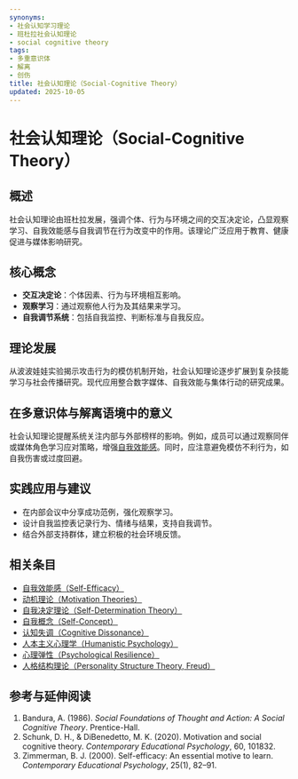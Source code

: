 ```yaml
---
synonyms:
- 社会认知学习理论
- 班杜拉社会认知理论
- social cognitive theory
tags:
- 多重意识体
- 解离
- 创伤
title: 社会认知理论（Social-Cognitive Theory）
updated: 2025-10-05
---
```


# 社会认知理论（Social-Cognitive Theory）

## 概述

社会认知理论由班杜拉发展，强调个体、行为与环境之间的交互决定论，凸显观察学习、自我效能感与自我调节在行为改变中的作用。该理论广泛应用于教育、健康促进与媒体影响研究。

## 核心概念

- **交互决定论**：个体因素、行为与环境相互影响。
- **观察学习**：通过观察他人行为及其结果来学习。
- **自我调节系统**：包括自我监控、判断标准与自我反应。

## 理论发展

从波波娃娃实验揭示攻击行为的模仿机制开始，社会认知理论逐步扩展到复杂技能学习与社会传播研究。现代应用整合数字媒体、自我效能与集体行动的研究成果。

## 在多意识体与解离语境中的意义

社会认知理论提醒系统关注内部与外部榜样的影响。例如，成员可以通过观察同伴或媒体角色学习应对策略，增强[自我效能感](entries/Self-Efficacy.md)。同时，应注意避免模仿不利行为，如自我伤害或过度回避。

## 实践应用与建议

- 在内部会议中分享成功范例，强化观察学习。
- 设计自我监控表记录行为、情绪与结果，支持自我调节。
- 结合外部支持群体，建立积极的社会环境反馈。

## 相关条目

- [自我效能感（Self-Efficacy）](/entries/Self-Efficacy.md)
- [动机理论（Motivation Theories）](/entries/Motivation-Theories.md)
- [自我决定理论（Self-Determination Theory）](/entries/Self-Determination-Theory.md)
- [自我概念（Self-Concept）](/entries/Self-Concept.md)
- [认知失调（Cognitive Dissonance）](/entries/Cognitive-Dissonance.md)
- [人本主义心理学（Humanistic Psychology）](/entries/Humanistic-Psychology.md)
- [心理弹性（Psychological Resilience）](/entries/Psychological-Resilience.md)
- [人格结构理论（Personality Structure Theory, Freud）](/entries/Personality-Structure-Theory.md)

## 参考与延伸阅读

1. Bandura, A. (1986). *Social Foundations of Thought and Action: A Social Cognitive Theory*. Prentice-Hall.
2. Schunk, D. H., & DiBenedetto, M. K. (2020). Motivation and social cognitive theory. *Contemporary Educational Psychology*, 60, 101832.
3. Zimmerman, B. J. (2000). Self-efficacy: An essential motive to learn. *Contemporary Educational Psychology*, 25(1), 82–91.
